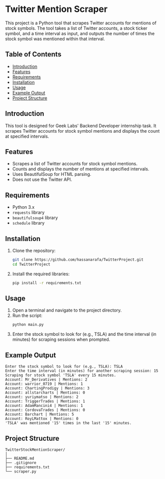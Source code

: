 # Twitter Mention Scraper

This project is a Python tool that scrapes Twitter accounts for mentions of stock symbols. The tool takes a list of Twitter accounts, a stock ticker symbol, and a time interval as input, and outputs the number of times the stock symbol was mentioned within that interval.

## Table of Contents
- [Introduction](#introduction)
- [Features](#features)
- [Requirements](#requirements)
- [Installation](#installation)
- [Usage](#usage)
- [Example Output](#example-output)
- [Project Structure](#project-structure)

## Introduction

This tool is designed for Geek Labs' Backend Developer internship task. It scrapes Twitter accounts for stock symbol mentions and displays the count at specified intervals.

## Features
- Scrapes a list of Twitter accounts for stock symbol mentions.
- Counts and displays the number of mentions at specified intervals.
- Uses BeautifulSoup for HTML parsing.
- Does not use the Twitter API.

## Requirements

- Python 3.x
- `requests` library
- `beautifulsoup4` library
- `schedule` library

## Installation

1. Clone the repository:
    ```bash
    git clone https://github.com/hassanarafa/TwitterProject.git
    cd TwitterProject
    ```

2. Install the required libraries:
    ```bash
    pip install -r requirements.txt
    ```

## Usage

1. Open a terminal and navigate to the project directory.
2. Run the script:
    ```bash
    python main.py
    ```
3. Enter the stock symbol to look for (e.g., TSLA) and the time interval (in minutes) for scraping sessions when prompted.

## Example Output

```
Enter the stock symbol to look for (e.g., TSLA): TSLA
Enter the time interval (in minutes) for another scraping session: 15
Scraping for stock symbol 'TSLA' every 15 minutes.
Account: Mr_Derivatives | Mentions: 2
Account: warrior_0719 | Mentions: 1
Account: ChartingProdigy | Mentions: 3
Account: allstarcharts | Mentions: 0
Account: yuriymatso | Mentions: 2
Account: TriggerTrades | Mentions: 1
Account: AdamMancini4 | Mentions: 1
Account: CordovaTrades | Mentions: 0
Account: Barchart | Mentions: 5
Account: RoyLMattox | Mentions: 0
'TSLA' was mentioned '15' times in the last '15' minutes.
```

## Project Structure

```
TwitterStockMentionScraper/
│
├── README.md
├── .gitignore
├── requirements.txt
└── scraper.py
